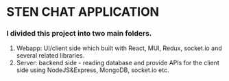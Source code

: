 # STEN CHAT APPLICATION
### I divided this project into two main folders.
1. Webapp: UI/client side which built with React, MUI, Redux, socket.io and several related libraries.
2. Server: backend side - reading database and provide APIs for the client side using NodeJS&Express, MongoDB, socket.io etc.